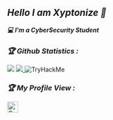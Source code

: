 <h2><b><i>Hello I am Xyptonize 👋</i></b></h2>
<b><i>💻 I'm a CyberSecurity Student</i></b>





<h3><b><i>🏆 Github Statistics :</i></b></h3>
<!-- <a href="https://github.com/xyptonize"><img width=550 src="https://github-profile-trophy.vercel.app/?username=xyptonize&theme=dracula&no-frame=true&title=Followers,Stars,Commit,Repository,Issues"/></a> -->
<a href="https://github.com/xyptonize"><img src="https://github-profile-trophy.vercel.app/?username=xyptonize&theme=darkhub&margin-w=13&margin-h=15&column=7"/></a>

<a href="https://github.com/anuraghazra/github-readme-stats">
  <img src="https://github-readme-stats.vercel.app/api?username=xyptonize&show_icons=true&theme=midnight-purple&line_height=24&hide=stars&bg_color=0d1117" />
</a>
 <img src="https://tryhackme-badges.s3.amazonaws.com/xyptonize.png" alt="TryHackMe">


<h3><b><i>🏆 My Profile View :</i></b></h3>
<a href="https://github.com/xyptonize"><img height="25" title="Counter" src="https://komarev.com/ghpvc/?username=xyptonize&color=blueviolet&style=flat-square"></a>
